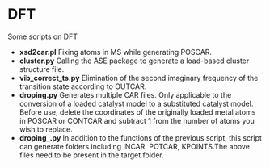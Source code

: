 # DFT
Some scripts on DFT
- **xsd2car.pl** Fixing atoms in MS while generating POSCAR.
- **cluster.py** Calling the ASE package to generate a load-based cluster structure file.
- **vib_correct_ts.py** Elimination of the second imaginary frequency of the transition state according to OUTCAR.
- **droping.py** Generates multiple CAR files. Only applicable to the conversion of a loaded catalyst model to a substituted catalyst model. Before use, delete the coordinates of the originally loaded metal atoms in POSCAR or CONTCAR and subtract 1 from the number of atoms you wish to replace.
- **droping_.py** In addition to the functions of the previous script, this script can generate folders including INCAR, POTCAR, KPOINTS.The above files need to be present in the target folder.
